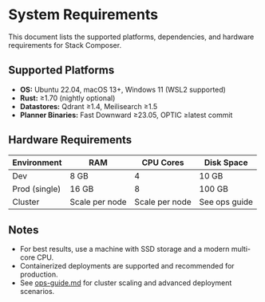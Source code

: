 # System Requirements

This document lists the supported platforms, dependencies, and hardware requirements for Stack Composer.

## Supported Platforms

- **OS:** Ubuntu 22.04, macOS 13+, Windows 11 (WSL2 supported)
- **Rust:** ≥1.70 (nightly optional)
- **Datastores:** Qdrant ≥1.4, Meilisearch ≥1.5
- **Planner Binaries:** Fast Downward ≥23.05, OPTIC ≥latest commit

## Hardware Requirements

| Environment   | RAM            | CPU Cores      | Disk Space    |
| ------------- | -------------- | -------------- | ------------- |
| Dev           | 8 GB           | 4              | 10 GB         |
| Prod (single) | 16 GB          | 8              | 100 GB        |
| Cluster       | Scale per node | Scale per node | See ops guide |

## Notes

- For best results, use a machine with SSD storage and a modern multi-core CPU.
- Containerized deployments are supported and recommended for production.
- See [ops-guide.md](../operations/ops-guide.md) for cluster scaling and advanced deployment scenarios.
